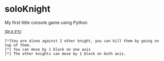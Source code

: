 # soloKnight
My first little console game using Python

[RULES]

    [*]You are alone against 2 other knight, you can kill them by going on top of them.
    [*] You can move by 1 block on one axis
    [*] The other knights can move by 1 block on both axis.
